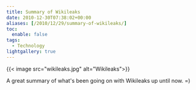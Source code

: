 ```yaml
---
title: Summary of Wikileaks
date: 2010-12-30T07:38:02+00:00
aliases: [/2010/12/29/summary-of-wikileaks/]
toc:
  enable: false
tags:
  - Technology
lightgallery: true
---
```


{{< image src="wikileaks.jpg" alt="Wikileaks">}}

A great summary of what's been going on with Wikileaks up until now. =)
